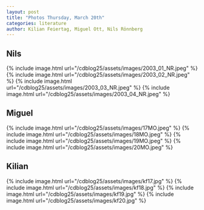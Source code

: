 ```yaml
---
layout: post
title: "Photos Thursday, March 20th"
categories: literature
author: Kilian Feiertag, Miguel Ott, Nils Rönnberg
---
```


## Nils
{% include image.html url="/cdblog25/assets/images/2003_01_NR.jpeg" %}
{% include image.html url="/cdblog25/assets/images/2003_02_NR.jpeg" %}
{% include image.html url="/cdblog25/assets/images/2003_03_NR.jpeg" %}
{% include image.html url="/cdblog25/assets/images/2003_04_NR.jpeg" %}

## Miguel
{% include image.html url="/cdblog25/assets/images/17MO.jpeg" %}
{% include image.html url="/cdblog25/assets/images/18MO.jpeg" %}
{% include image.html url="/cdblog25/assets/images/19MO.jpeg" %}
{% include image.html url="/cdblog25/assets/images/20MO.jpeg" %}

## Kilian
{% include image.html url="/cdblog25/assets/images/kf17.jpg" %}
{% include image.html url="/cdblog25/assets/images/kf18.jpg" %}
{% include image.html url="/cdblog25/assets/images/kf19.jpg" %}
{% include image.html url="/cdblog25/assets/images/kf20.jpg" %}